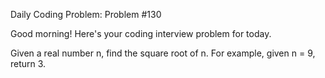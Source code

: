 Daily Coding Problem: Problem #130

Good morning! Here's your coding interview problem for today.

Given a real number n, find the square root of n. For example, given n = 9, return 3.